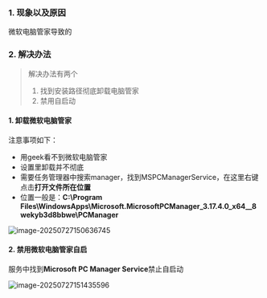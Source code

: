 ### 1. 现象以及原因

微软电脑管家导致的

### 2. 解决办法

>解决办法有两个
>
>1. 找到安装路径彻底卸载电脑管家
>2. 禁用自启动

#### 1. 卸载微软电脑管家
注意事项如下：
   - 用geek看不到微软电脑管家
   - 设置里卸载并不彻底
   - 需要任务管理器中搜索manager，找到MSPCManagerService，在这里右键点击**打开文件所在位置**
   - 位置一般是：**C:\Program Files\WindowsApps\Microsoft.MicrosoftPCManager_3.17.4.0_x64__8wekyb3d8bbwe\PCManager**

![image-20250727150636745](https://cruder-figure-bed.oss-cn-beijing.aliyuncs.com/markdown/2025/07/27/03-06-37-019.png)

#### 2. 禁用微软电脑管家自启

   服务中找到**Microsoft PC Manager Service**禁止自启动

![image-20250727151435596](https://cruder-figure-bed.oss-cn-beijing.aliyuncs.com/markdown/2025/07/27/03-14-36-228.png)